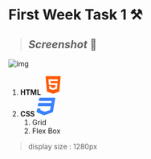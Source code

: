 # **First Week Task 1 ⚒️**
> ## _Screenshot_ 📸
![img](./screenShot/Screen%20Shot%202024-04-09%20at%2011.24.56-fullpage.png)
1. **HTML** ![img](./icon/html5.svg)
2. **CSS**  ![img](./icon/css3.svg)
    1. Grid
    2. Flex Box
> display size : 1280px
